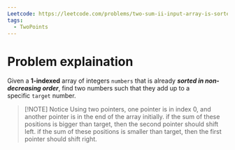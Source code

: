 ```yaml
---
Leetcode: https://leetcode.com/problems/two-sum-ii-input-array-is-sorted/description/
tags:
  - TwoPoints
---
```

# Problem explaination
Given a **1-indexed** array of integers `numbers` that is already **_sorted in non-decreasing order_**, find two numbers such that they add up to a specific `target` number.

>[!NOTE] Notice
>Using two pointers, one pointer is in index 0, and another pointer is in the end of the array initially.
>if the sum of these positions is bigger than target, then the second pointer should shift left.
>if the sum of these positions is smaller than target, then the first pointer should shift right. 